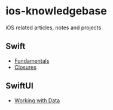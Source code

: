 # ios-knowledgebase
iOS related articles, notes and projects

## Swift
- [Fundamentals](/Swift/Swift-Fundamentals.md)
- [Closures](/Swift/Closures.md)

## SwiftUI
- [Working with Data](/SwiftUI/Working-With-Data/Readme.md)
